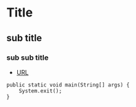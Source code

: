 # Title

## sub title

### sub sub title

* [URL](https://www.baidu.com)

```
public static void main(String[] args) {
    System.exit();
}
```